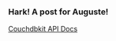 ### Hark! A post for Auguste!

[Couchdbkit API Docs](/couchdbkit-api-docs/couchdbkit-module.html)


